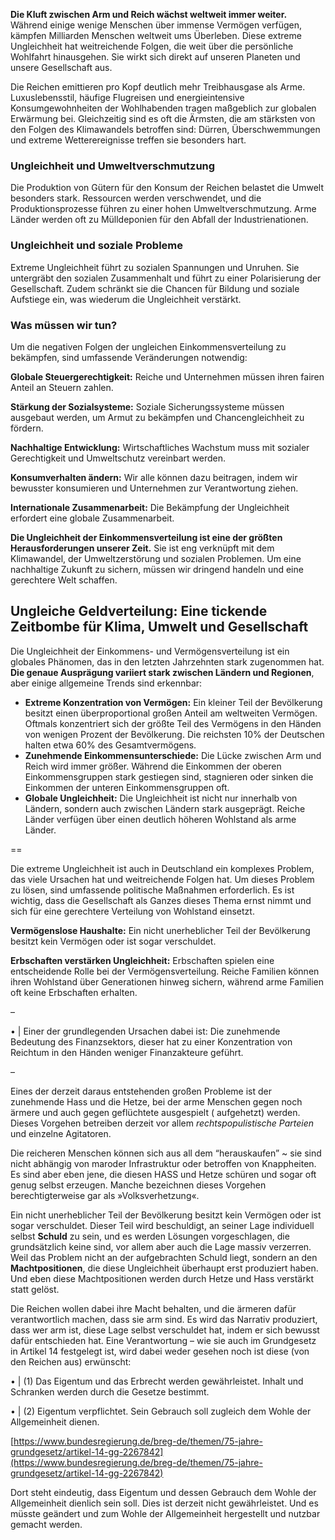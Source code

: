 **Die Kluft zwischen Arm und Reich wächst weltweit immer weiter.** Während einige wenige Menschen über immense Vermögen verfügen, kämpfen Milliarden Menschen weltweit ums Überleben. Diese extreme Ungleichheit hat weitreichende Folgen, die weit über die persönliche Wohlfahrt hinausgehen. Sie wirkt sich direkt auf unseren Planeten und unsere Gesellschaft aus.

Die Reichen emittieren pro Kopf deutlich mehr Treibhausgase als Arme. Luxuslebensstil, häufige Flugreisen und energieintensive Konsumgewohnheiten der Wohlhabenden tragen maßgeblich zur globalen Erwärmung bei. Gleichzeitig sind es oft die Ärmsten, die am stärksten von den Folgen des Klimawandels betroffen sind: Dürren, Überschwemmungen und extreme Wetterereignisse treffen sie besonders hart.

### **Ungleichheit und Umweltverschmutzung**

Die Produktion von Gütern für den Konsum der Reichen belastet die Umwelt besonders stark. Ressourcen werden verschwendet, und die Produktionsprozesse führen zu einer hohen Umweltverschmutzung. Arme Länder werden oft zu Mülldeponien für den Abfall der Industrienationen.

### **Ungleichheit und soziale Probleme**

Extreme Ungleichheit führt zu sozialen Spannungen und Unruhen. Sie untergräbt den sozialen Zusammenhalt und führt zu einer Polarisierung der Gesellschaft. Zudem schränkt sie die Chancen für Bildung und soziale Aufstiege ein, was wiederum die Ungleichheit verstärkt.

### **Was müssen wir tun?**

Um die negativen Folgen der ungleichen Einkommensverteilung zu bekämpfen, sind umfassende Veränderungen notwendig:

**Globale Steuergerechtigkeit:** Reiche und Unternehmen müssen ihren fairen Anteil an Steuern zahlen.

**Stärkung der Sozialsysteme:** Soziale Sicherungssysteme müssen ausgebaut werden, um Armut zu bekämpfen und Chancengleichheit zu fördern.

**Nachhaltige Entwicklung:** Wirtschaftliches Wachstum muss mit sozialer Gerechtigkeit und Umweltschutz vereinbart werden.

**Konsumverhalten ändern:** Wir alle können dazu beitragen, indem wir bewusster konsumieren und Unternehmen zur Verantwortung ziehen.

**Internationale Zusammenarbeit:** Die Bekämpfung der Ungleichheit erfordert eine globale Zusammenarbeit.

**Die Ungleichheit der Einkommensverteilung ist eine der größten Herausforderungen unserer Zeit.** Sie ist eng verknüpft mit dem Klimawandel, der Umweltzerstörung und sozialen Problemen. Um eine nachhaltige Zukunft zu sichern, müssen wir dringend handeln und eine gerechtere Welt schaffen.

## Ungleiche Geldverteilung: Eine tickende Zeitbombe für Klima, Umwelt und Gesellschaft

Die Ungleichheit der Einkommens- und Vermögensverteilung ist ein globales Phänomen, das in den letzten Jahrzehnten stark zugenommen hat. **Die genaue Ausprägung variiert stark zwischen Ländern und Regionen**, aber einige allgemeine Trends sind erkennbar:

* **Extreme Konzentration von Vermögen:** Ein kleiner Teil der Bevölkerung besitzt einen überproportional großen Anteil am weltweiten Vermögen. Oftmals konzentriert sich der größte Teil des Vermögens in den Händen von wenigen Prozent der Bevölkerung. Die reichsten 10% der Deutschen halten etwa 60% des Gesamtvermögens.  
* **Zunehmende Einkommensunterschiede:** Die Lücke zwischen Arm und Reich wird immer größer. Während die Einkommen der oberen Einkommensgruppen stark gestiegen sind, stagnieren oder sinken die Einkommen der unteren Einkommensgruppen oft.  
* **Globale Ungleichheit:** Die Ungleichheit ist nicht nur innerhalb von Ländern, sondern auch zwischen Ländern stark ausgeprägt. Reiche Länder verfügen über einen deutlich höheren Wohlstand als arme Länder.

\==

Die extreme Ungleichheit ist auch in Deutschland ein komplexes Problem, das viele Ursachen hat und weitreichende Folgen hat. Um dieses Problem zu lösen, sind umfassende politische Maßnahmen erforderlich. Es ist wichtig, dass die Gesellschaft als Ganzes dieses Thema ernst nimmt und sich für eine gerechtere Verteilung von Wohlstand einsetzt.

**Vermögenslose Haushalte:** Ein nicht unerheblicher Teil der Bevölkerung besitzt kein Vermögen oder ist sogar verschuldet.

**Erbschaften verstärken Ungleichheit:** Erbschaften spielen eine entscheidende Rolle bei der Vermögensverteilung. Reiche Familien können ihren Wohlstand über Generationen hinweg sichern, während arme Familien oft keine Erbschaften erhalten.

–

• | Einer der grundlegenden Ursachen dabei ist: Die zunehmende Bedeutung des Finanzsektors, dieser hat zu einer Konzentration von Reichtum in den Händen weniger Finanzakteure geführt.

–

Eines der derzeit daraus entstehenden großen Probleme ist der zunehmende Hass und die Hetze, bei der arme Menschen gegen noch ärmere und auch gegen geflüchtete ausgespielt ( aufgehetzt) werden. Dieses Vorgehen betreiben derzeit vor allem *rechtspopulistische Parteien* und einzelne Agitatoren. 

Die reicheren Menschen können sich aus all dem “herauskaufen” \~ sie sind nicht abhängig von maroder Infrastruktur oder betroffen von Knappheiten. Es sind aber eben jene, die diesen HASS und Hetze schüren und sogar oft genug selbst erzeugen. Manche bezeichnen dieses Vorgehen berechtigterweise gar als »Volksverhetzung«. 

Ein nicht unerheblicher Teil der Bevölkerung besitzt kein Vermögen oder ist sogar verschuldet. Dieser Teil wird beschuldigt, an seiner Lage individuell selbst **Schuld** zu sein, und es werden Lösungen vorgeschlagen, die grundsätzlich keine sind, vor allem aber auch die Lage massiv verzerren. Weil das Problem nicht an der aufgebrachten Schuld liegt, sondern an den **Machtpositionen**, die diese Ungleichheit überhaupt erst produziert haben. Und eben diese Machtpositionen werden durch Hetze und Hass verstärkt statt gelöst. 

Die Reichen wollen dabei ihre Macht behalten, und die ärmeren dafür verantwortlich machen, dass sie arm sind. Es wird das Narrativ produziert, dass wer arm ist, diese Lage selbst verschuldet hat, indem er sich bewusst dafür entschieden hat. Eine Verantwortung – wie sie auch im Grundgesetz in Artikel 14 festgelegt ist, wird dabei weder gesehen  noch ist diese (von den Reichen aus) erwünscht: 

• |  (1) Das Eigentum und das Erbrecht werden gewährleistet. Inhalt und Schranken werden durch die Gesetze bestimmt.    

• | (2) Eigentum verpflichtet. Sein Gebrauch soll zugleich dem Wohle der Allgemeinheit dienen.

[https://www.bundesregierung.de/breg-de/themen/75-jahre-grundgesetz/artikel-14-gg-2267842](https://www.bundesregierung.de/breg-de/themen/75-jahre-grundgesetz/artikel-14-gg-2267842)

Dort steht eindeutig, dass Eigentum und dessen Gebrauch dem Wohle der Allgemeinheit dienlich sein soll. Dies ist derzeit nicht gewährleistet. Und es müsste geändert und zum Wohle der Allgemeinheit hergestellt und nutzbar gemacht werden. 

